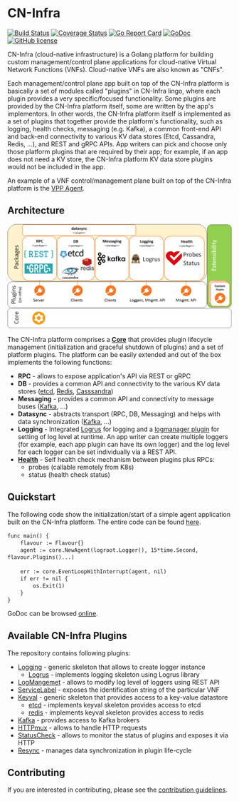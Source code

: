 # CN-Infra

[![Build Status](https://travis-ci.org/ligato/cn-infra.svg?branch=master)](https://travis-ci.org/ligato/cn-infra)
[![Coverage Status](https://coveralls.io/repos/github/ligato/cn-infra/badge.svg?branch=master)](https://coveralls.io/github/ligato/cn-infra?branch=master)
[![Go Report Card](https://goreportcard.com/badge/github.com/ligato/cn-infra)](https://goreportcard.com/report/github.com/ligato/cn-infra)
[![GoDoc](https://godoc.org/github.com/ligato/cn-infra?status.svg)](https://godoc.org/github.com/ligato/cn-infra)
[![GitHub license](https://img.shields.io/badge/license-Apache%20license%202.0-blue.svg)](https://github.com/ligato/cn-infra/blob/master/LICENSE.md)

CN-Infra (cloud-native infrastructure) is a Golang platform for building
custom management/control plane applications for cloud-native Virtual 
Network Functions (VNFs). Cloud-native VNFs are also known as "CNFs". 

Each management/control plane app built on top of the CN-Infra platform is 
basically a set of modules called "plugins" in CN-Infra lingo, where each 
plugin provides a very specific/focused functionality. Some plugins are 
provided by the CN-Infra platform itself, some are written by the app's 
implementors. In other words, the CN-Infra platform itself is implemented
as a set of plugins that together provide the platform's functionality, 
such as logging, health checks, messaging (e.g. Kafka), a common front-end
API and back-end connectivity to various KV data stores (Etcd, Cassandra, 
Redis, ...), and REST and gRPC APIs. App writers can pick and choose only
those platform plugins that are required by their app; for example, if an
app does not need a KV store, the CN-Infra platform KV data store plugins
would not be included in the app. 

An example of a VNF control/management plane built on top of the CN-Infra
platform is the [VPP Agent](https://github.com/ligato/vpp-agent).


## Architecture

![arch](docs/imgs/high_level_arch_cninfra.png "High Level Architecture of cn-infra")

The CN-Infra platform comprises a **[Core](core)** that provides plugin
lifecycle management (initialization and graceful shutdown of plugins) 
and a set of platform plugins. The platform can be easily extended and 
out of the box implements the following functions:

* **RPC** - allows to expose application's API via REST or gRPC
* **DB** - provides a common API and connectivity to the various KV data 
    stores ([etcd](db/keyval/etcdv3), [Redis](db/keyval/redis), 
    [Casssandra](db/sql/cassandra))
* **Messaging** - provides a common API and connectivity to message buses 
    ([Kafka](messaging/kafka), ...)
* **Datasync** - abstracts transport (RPC, DB, Messaging) and helps with data synchronization 
    ([Kafka](messaging/kafka), ...)
* **Logging** - Integrated [Logrus](logging/logrus) for logging and a 
    [logmanager plugin](logging/logmanager) for setting of log level at 
    runtime. An app writer can create multiple loggers (for example, each 
    app plugin can have its own logger) and the log level for each logger
    can be set individually via a REST API.
* **[Health](statuscheck)** - Self health check mechanism between plugins 
    plus RPCs:
  *  probes (callable remotely from K8s)
  *  status (health check status) 

## Quickstart
The following code show the initialization/start of a simple agent application
built on the CN-Infra platform. The entire code can be found 
[here](examples/simple-agent/agent.go).
```
func main() {
	flavour := Flavour{}
	agent := core.NewAgent(logroot.Logger(), 15*time.Second, flavour.Plugins()...)

	err := core.EventLoopWithInterrupt(agent, nil)
	if err != nil {
		os.Exit(1)
	}
}
```

GoDoc can be browsed [online](https://godoc.org/github.com/ligato/cn-infra).

## Available CN-Infra Plugins

The repository contains following plugins:

- [Logging](logging/plugin) - generic skeleton that allows to create logger instance
  - [Logrus](logging/logrus) - implements logging skeleton using Logrus library
- [LogMangemet](logging/logmanager) - allows to modify log level of loggers using REST API
- [ServiceLabel](servicelabel) - exposes the identification string of the particular VNF
- [Keyval](db/keyval/plugin) - generic skeleton that provides access to a key-value datastore
  - [etcd](db/keyval/etcdv3) - implements keyval skeleton provides access to etcd
  - [redis](db/keyval/redis) - implements keyval skeleton provides access to redis
- [Kafka](messaging/kafka) - provides access to Kafka brokers
- [HTTPmux](httpmux) - allows to handle HTTP requests
- [StatusCheck](statuscheck) - allows to monitor the status of plugins and exposes it via HTTP
- [Resync](datasync/resync) - manages data synchronization in plugin life-cycle


## Contributing

If you are interested in contributing, please see the [contribution guidelines](docs/guidelines/CONTRIBUTING.md).